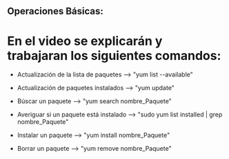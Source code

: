 ## Operaciones Básicas:
# En el video se explicarán y trabajaran los siguientes comandos:

- Actualización de la lista de paquetes --> "yum list --available"

- Actualización de paquetes instalados --> "yum update"

- Búscar un paquete --> "yum search nombre_Paquete"

- Averiguar si un paquete está instalado --> "sudo yum list installed | grep nombre_Paquete"

- Instalar un paquete --> "yum install nombre_Paquete"

- Borrar un paquete --> "yum remove nombre_Paquete"
